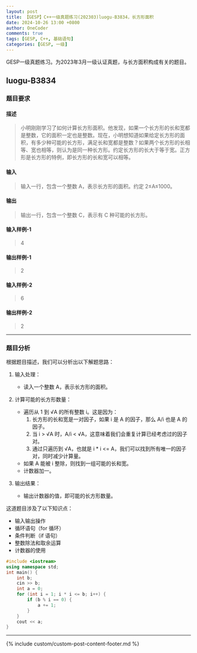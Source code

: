 ```yaml
---
layout: post
title: 【GESP】C++一级真题练习(202303)luogu-B3834，长方形面积
date: 2024-10-26 13:00 +0800
author: OneCoder
comments: true
tags: [GESP, C++, 基础语句]
categories: [GESP, 一级]
---
```

GESP一级真题练习。为2023年3月一级认证真题，与长方面积构成有关的题目。

<!--more-->

## luogu-B3834

### 题目要求

#### 描述

>小明刚刚学习了如何计算长方形面积。他发现，如果一个长方形的长和宽都是整数，它的面积一定也是整数。现在，小明想知道如果给定长方形的面积，有多少种可能的长方形，满足长和宽都是整数？如果两个长方形的长相等、宽也相等，则认为是同一种长方形。约定长方形的长大于等于宽。正方形是长方形的特例，即长方形的长和宽可以相等。

#### 输入

>输入一行，包含一个整数 A，表示长方形的面积。约定 2≤A≤1000。

#### 输出

>输出一行，包含一个整数 C，表示有 C 种可能的长方形。

#### 输入样例-1

>4

#### 输出样例-1

>2

#### 输入样例-2

>6

#### 输出样例-2

>2

---

### 题目分析

根据题目描述，我们可以分析出以下解题思路：

1. 输入处理：
   - 读入一个整数 A，表示长方形的面积。

2. 计算可能的长方形数量：
   - 遍历从 1 到 √A 的所有整数 i。这是因为：
     1. 长方形的长和宽是一对因子，如果 i 是 A 的因子，那么 A/i 也是 A 的因子。
     2. 当 i > √A 时，A/i < √A，这意味着我们会重复计算已经考虑过的因子对。
     3. 通过只遍历到 √A，也就是 i * i <= A，我们可以找到所有唯一的因子对，同时减少计算量。
   - 如果 A 能被 i 整除，则找到一组可能的长和宽。
   - 计数器加一。

3. 输出结果：
   - 输出计数器的值，即可能的长方形数量。

这道题目涉及了以下知识点：

- 输入输出操作
- 循环语句（for 循环）
- 条件判断（if 语句）
- 整数除法和取余运算
- 计数器的使用

```cpp
#include <iostream>
using namespace std;
int main() {
    int b;
    cin >> b;
    int a = 0;
    for (int i = 1; i * i <= b; i++) {
        if (b % i == 0) {
            a += 1;
        }
    }
    cout << a;
}
```

---

{% include custom/custom-post-content-footer.md %}
